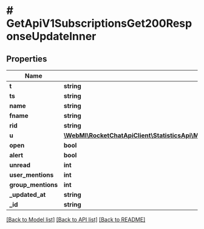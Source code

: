 # # GetApiV1SubscriptionsGet200ResponseUpdateInner

## Properties

Name | Type | Description | Notes
------------ | ------------- | ------------- | -------------
**t** | **string** |  | [optional]
**ts** | **string** |  | [optional]
**name** | **string** |  | [optional]
**fname** | **string** |  | [optional]
**rid** | **string** |  | [optional]
**u** | [**\WebMI\RocketChatApiClient\StatisticsApi\Model\GetApiV1SubscriptionsGet200ResponseUpdateInnerU**](GetApiV1SubscriptionsGet200ResponseUpdateInnerU.md) |  | [optional]
**open** | **bool** |  | [optional]
**alert** | **bool** |  | [optional]
**unread** | **int** |  | [optional]
**user_mentions** | **int** |  | [optional]
**group_mentions** | **int** |  | [optional]
**_updated_at** | **string** |  | [optional]
**_id** | **string** |  | [optional]

[[Back to Model list]](../../README.md#models) [[Back to API list]](../../README.md#endpoints) [[Back to README]](../../README.md)
